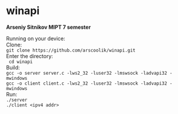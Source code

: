 # winapi
**Arseniy Sitnikov MIPT 7 semester**


Running on your device:  
Clone:  
    `git clone https://github.com/arscoolik/winapi.git`  
Enter the directory:  
   ` cd winapi`  
Build:  
    `gcc -o server server.c -lws2_32 -luser32 -lmswsock -ladvapi32 -mwindows`  
    `gcc -o client client.c -lws2_32 -luser32 -lmswsock -ladvapi32 -mwindows`  
Run:  
    `./server`  
    `./client <ipv4 addr>`  
